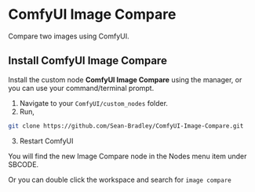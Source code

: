 # ComfyUI Image Compare

Compare two images using ComfyUI.

## Install ComfyUI Image Compare

Install the custom node **ComfyUI Image Compare** using the manager, or you can use your command/terminal prompt.

1. Navigate to your `ComfyUI/custom_nodes` folder.
2. Run,

```bash
git clone https://github.com/Sean-Bradley/ComfyUI-Image-Compare.git
```

3. Restart ComfyUI

You will find the new Image Compare node in the Nodes menu item under SBCODE.

Or you can double click the workspace and search for `image compare`
